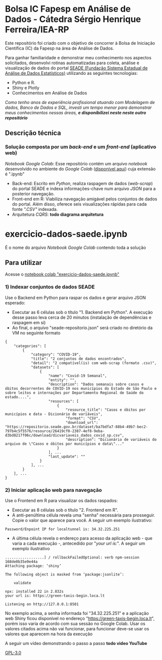 # Bolsa IC Fapesp em Análise de Dados - Cátedra Sérgio Henrique Ferreira/IEA-RP

Este repositório foi criado com o objetivo de concorrer à Bolsa de Iniciação Científica (IC) da Fapesp na área de Análise de Dados. 

Para ganhar familiaridade e demonstrar meu conhecimento nos aspectos solicitados, desenvolvi rotinas automatizadas para coleta, análise e visualização de dados do portal [SEADE (Fundação Sistema Estadual de Análise de Dados Estatísticos)](https://www.seade.gov.br/) utilizando as seguintes tecnologias:
 - Python e R.
 - Shiny e Plotly
 - Conhecimentos em Análise de Dados

*Como tenho anos de experiência profissional atuando com Modelagem de dados, Banco de Dados e SQL, investi um tempo menor para demonstrar meus conhecimentos nessas áreas, **e disponibilizei neste neste outro repositório***

## Descrição técnica
### Solução composta por um *back-end* e um *front-end* (aplicativo web)
*Notebook Google Colab*: Esse repositório contém um arquivo *notebook* desenvolvido no ambiente do *Google Colab* ([disponível aqui](https://colab.research.google.com/drive/1m99nELor8bsXleH8mQ8lWQUIG2KPy-rl?usp=share_link)) cuja extensão é ".ipynb"
 - Back-end: Escrito em *Python*, realiza raspagem de dados (*web-scrap*) do portal SEADE e indexa informações-chave num arquivo *JSON* para a posterior navegação.
 - Front-end em R: Viabiliza navegação amigável pelos conjuntos de dados do portal. Além disso, oferece seis  visualizações rápidas para cada fonte *".CSV"* indexada.
 - Arquitetura *CQRS*: **todo diagrama arquitetura**




# exercicio-dados-saede.ipynb
É o nome do arquivo *Notebook Google Colab* contendo toda a solução


## Para utilizar
Acesse o [notebook colab "exercicio-dados-saede.ipynb"](https://colab.research.google.com/drive/1m99nELor8bsXleH8mQ8lWQUIG2KPy-rl?usp=share_link)

### 1) Indexar conjuntos de dados SEADE 

Use o Backend em Python para raspar os dados e gerar arquivo JSON esperado:
 - Executar as 6 células sob o título "1. Backend em Python". A execução desse passo leva cerca de 20 minutos (instalação de dependências e raspagem em si)
 - Ao final, o arquivo "seade-repositorio.json" será criado no diretório da VM no seguinte formato
```
{
    "categories": [
        {
            "category": "COVID-19",
            "title": "2 conjuntos de dados encontrados",
            "detail": "2 compatível(is) com web-scrap (formato .csv)",
            "datasets": [
                {
                    "name": "Covid-19 Semanal",
                    "entity": "",
                    "description": "Dados semanais sobre casos e óbitos decorrentes de COVID-19 nos municípios do Estado de São Paulo e sobre leitos e internações por Departamento Regional de Saúde do estado....",
                    "resources": [
                        {
                            "resource_title": "Casos e óbitos por municípios e data - Dicionário de variáveis",
                            "format": "CSV",
                            "download_url": "https://repositorio.seade.gov.br/dataset/ba7bdfa7-88b4-49b7-bec2-797b4c5f5576/resource/26419cf0-2387-4ef8-9eba-d3bd8217f06c/download/dicvariaveis_dados_covid_sp.csv",
                            "description": "Dicionário de variáveis do arquivo de \"Casos e óbitos por municípios e data\"..."
                        }
                    ], ...
                    "last_update": ""
                }
            ], ...
        }
    ], ...
}

```

### 2) Iniciar aplicação web para navegação

Use o Frontend em R para visualizar os dados raspados:
 - Executar as 8 células sob o título "2. Frontend em R".
 - A anti-penúltima célula revela uma "senha" necessária para prosseguir. Copie o valor que aparece para você. A seguir um exemplo ilustrativo:
```
Password/Enpoint IP for localtunnel is: 34.32.225.251
```


 - A última célula revela o endereço para acesso da aplicação web - que varia a cada execução -, antecedido por "*your url is:*". A seguir um exemplo ilustrativo
```
..................] / rollbackFailedOptional: verb npm-session 168de0b35e9e44a
Attaching package: ‘shiny’

The following object is masked from ‘package:jsonlite’:

    validate

npx: installed 22 in 2.832s
your url is: https://green-taxis-begin.loca.lt

Listening on http://127.0.0.1:8501
```

No exemplo acima, a senha informada foi "34.32.225.251" e a aplicação web Shiny ficou disponível no endereço "https://green-taxis-begin.loca.lt", porém isso varia de acordo com sua sessão no Google Colab. Usar os valores citados acima não vai funcionar, para funcionar deve-se usar os valores que aparecem na hora da execução

A seguir um vídeo demonstrando o passo a passo
**todo video YouTube**

[GPL-3.0](https://choosealicense.com/licenses/gpl-3.0/)
